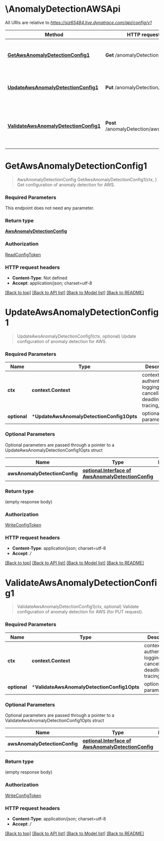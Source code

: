 # \AnomalyDetectionAWSApi

All URIs are relative to *https://siz65484.live.dynatrace.com/api/config/v1*

Method | HTTP request | Description
------------- | ------------- | -------------
[**GetAwsAnomalyDetectionConfig1**](AnomalyDetectionAWSApi.md#GetAwsAnomalyDetectionConfig1) | **Get** /anomalyDetection/aws | Get configuration of anomaly detection for AWS.
[**UpdateAwsAnomalyDetectionConfig1**](AnomalyDetectionAWSApi.md#UpdateAwsAnomalyDetectionConfig1) | **Put** /anomalyDetection/aws | Update configuration of anomaly detection for AWS.
[**ValidateAwsAnomalyDetectionConfig1**](AnomalyDetectionAWSApi.md#ValidateAwsAnomalyDetectionConfig1) | **Post** /anomalyDetection/aws/validator | Validate configuration of anomaly detection for AWS (for PUT request).


# **GetAwsAnomalyDetectionConfig1**
> AwsAnomalyDetectionConfig GetAwsAnomalyDetectionConfig1(ctx, )
Get configuration of anomaly detection for AWS.

### Required Parameters
This endpoint does not need any parameter.

### Return type

[**AwsAnomalyDetectionConfig**](AwsAnomalyDetectionConfig.md)

### Authorization

[ReadConfigToken](../README.md#ReadConfigToken)

### HTTP request headers

 - **Content-Type**: Not defined
 - **Accept**: application/json; charset=utf-8

[[Back to top]](#) [[Back to API list]](../README.md#documentation-for-api-endpoints) [[Back to Model list]](../README.md#documentation-for-models) [[Back to README]](../README.md)

# **UpdateAwsAnomalyDetectionConfig1**
> UpdateAwsAnomalyDetectionConfig1(ctx, optional)
Update configuration of anomaly detection for AWS.

### Required Parameters

Name | Type | Description  | Notes
------------- | ------------- | ------------- | -------------
 **ctx** | **context.Context** | context for authentication, logging, cancellation, deadlines, tracing, etc.
 **optional** | ***UpdateAwsAnomalyDetectionConfig1Opts** | optional parameters | nil if no parameters

### Optional Parameters
Optional parameters are passed through a pointer to a UpdateAwsAnomalyDetectionConfig1Opts struct

Name | Type | Description  | Notes
------------- | ------------- | ------------- | -------------
 **awsAnomalyDetectionConfig** | [**optional.Interface of AwsAnomalyDetectionConfig**](AwsAnomalyDetectionConfig.md)|  | 

### Return type

 (empty response body)

### Authorization

[WriteConfigToken](../README.md#WriteConfigToken)

### HTTP request headers

 - **Content-Type**: application/json; charset=utf-8
 - **Accept**: */*

[[Back to top]](#) [[Back to API list]](../README.md#documentation-for-api-endpoints) [[Back to Model list]](../README.md#documentation-for-models) [[Back to README]](../README.md)

# **ValidateAwsAnomalyDetectionConfig1**
> ValidateAwsAnomalyDetectionConfig1(ctx, optional)
Validate configuration of anomaly detection for AWS (for PUT request).

### Required Parameters

Name | Type | Description  | Notes
------------- | ------------- | ------------- | -------------
 **ctx** | **context.Context** | context for authentication, logging, cancellation, deadlines, tracing, etc.
 **optional** | ***ValidateAwsAnomalyDetectionConfig1Opts** | optional parameters | nil if no parameters

### Optional Parameters
Optional parameters are passed through a pointer to a ValidateAwsAnomalyDetectionConfig1Opts struct

Name | Type | Description  | Notes
------------- | ------------- | ------------- | -------------
 **awsAnomalyDetectionConfig** | [**optional.Interface of AwsAnomalyDetectionConfig**](AwsAnomalyDetectionConfig.md)|  | 

### Return type

 (empty response body)

### Authorization

[WriteConfigToken](../README.md#WriteConfigToken)

### HTTP request headers

 - **Content-Type**: application/json; charset=utf-8
 - **Accept**: */*

[[Back to top]](#) [[Back to API list]](../README.md#documentation-for-api-endpoints) [[Back to Model list]](../README.md#documentation-for-models) [[Back to README]](../README.md)

